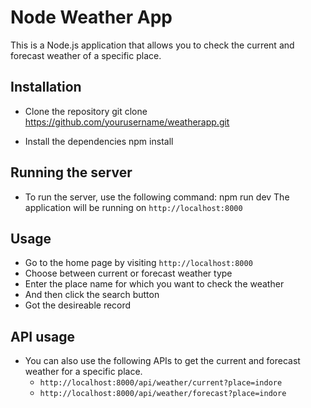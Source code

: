 # Node Weather App

This is a Node.js application that allows you to check the current and forecast weather of a specific place.

## Installation

- Clone the repository
  git clone https://github.com/yourusername/weatherapp.git

- Install the dependencies
  npm install

## Running the server

- To run the server, use the following command:
  npm run dev
  The application will be running on `http://localhost:8000`

## Usage

- Go to the home page by visiting `http://localhost:8000`
- Choose between current or forecast weather type
- Enter the place name for which you want to check the weather
- And then click the search button
- Got the desireable record

## API usage

- You can also use the following APIs to get the current and forecast weather for a specific place.
  - `http://localhost:8000/api/weather/current?place=indore`
  - `http://localhost:8000/api/weather/forecast?place=indore`
